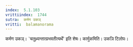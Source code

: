 ```yaml
---
index:  5.1.103
vrittiindex:  1744
sutra:  कर्मण उकञ्
vritti:  balamanorama 
---
```


कर्मण उकञ्। `चतुथ्र्यन्तात्प्रभवतीत्यर्थे' इति शेषः। कार्मुकमिति। उकञि टिलोपः।

